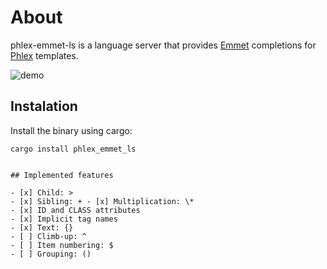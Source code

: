 # About

phlex-emmet-ls is a language server that provides [Emmet](https://emmet.io/) completions for [Phlex](https://www.phlex.fun/) templates.

![demo](https://github.com/user-attachments/assets/261b9e4c-b9b8-48df-a2c2-ad52c7d60779)

## Instalation

Install the binary using cargo:

`cargo install phlex_emmet_ls`

```

## Implemented features

- [x] Child: >
- [x] Sibling: + - [x] Multiplication: \*
- [x] ID and CLASS attributes
- [x] Implicit tag names
- [x] Text: {}
- [ ] Climb-up: ^
- [ ] Item numbering: $
- [ ] Grouping: ()
```
